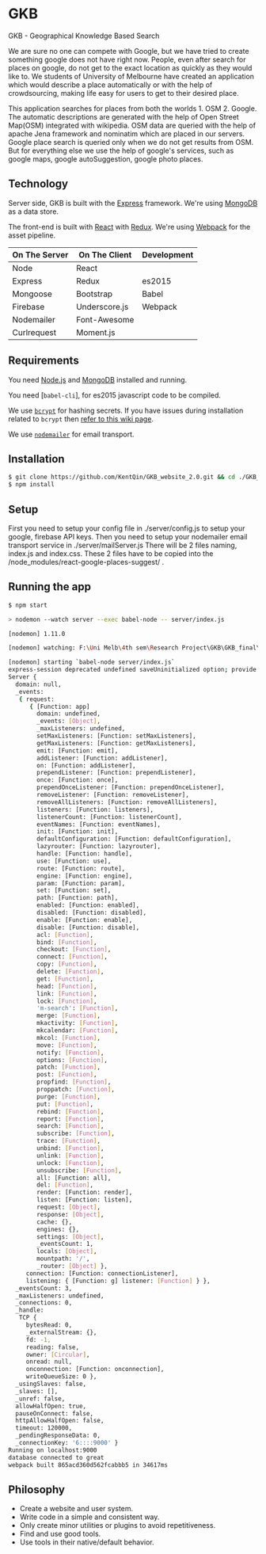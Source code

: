 # GKB

GKB - Geographical Knowledge Based Search

We are sure no one can compete with Google, but we have tried to create something google does not have right now.
People, even after search for places on google, do not get to the exact location as quickly as they would like to. We students of University of Melbourne have created an application
which would describe a place automatically or with the help of crowdsourcing, making life easy for users to get to their desired place.

This application searches for places from both the worlds 1. OSM 2. Google. The automatic descriptions are generated with the help of Open Street Map(OSM) integrated with wikipedia. OSM data are queried with the help of apache Jena framework and nominatim which are placed in our servers. Google place search is queried only when we do not get results from OSM. But for everything else we use the help of google's services, such as google maps, google autoSuggestion, google photo places.


## Technology

Server side, GKB is built with the [Express](http://expressjs.com/)
framework. We're using [MongoDB](http://www.mongodb.org/) as a data store.

The front-end is built with [React](https://facebook.github.io/react/) with [Redux](http://redux.js.org/).
We're using [Webpack](https://webpack.js.org/) for the asset pipeline.

| On The Server | On The Client  | Development |
| ------------- | -------------- | ----------- |
| Node          | React          |
| Express       | Redux          | es2015      |
| Mongoose      | Bootstrap      | Babel       |
| Firebase      | Underscore.js  | Webpack     |
| Nodemailer    | Font-Awesome   |             |
| Curlrequest   | Moment.js      |             |


## Requirements

You need [Node.js](http://nodejs.org/download/) and
[MongoDB](http://www.mongodb.org/downloads) installed and running.

You need [`babel-cli`], for es2015 javascript code to be compiled.

We use [`bcrypt`](https://github.com/ncb000gt/node.bcrypt.js) for hashing
secrets. If you have issues during installation related to `bcrypt` then [refer
to this wiki
page](https://github.com/jedireza/drywall/wiki/bcrypt-Installation-Trouble).

We use [`nodemailer`](https://nodemailer.com/about/) for email transport.


## Installation

```bash
$ git clone https://github.com/KentQin/GKB_website_2.0.git && cd ./GKB_website_2.0
$ npm install
```


## Setup

First you need to setup your config file in ./server/config.js to setup your google, firebase API keys.
Then you need to setup your nodemailer email transport service in ./server/mailServer.js
There will be 2 files naming, index.js and index.css. These 2 files have to be copied into the /node_modules/react-google-places-suggest/ . 


## Running the app

```bash
$ npm start

> nodemon --watch server --exec babel-node -- server/index.js

[nodemon] 1.11.0

[nodemon] watching: F:\Uni Melb\4th sem\Research Project\GKB\GKB_final\GKB_website_2.0_latest\GKB_website_2.0\server/**/*

[nodemon] starting `babel-node server/index.js`
express-session deprecated undefined saveUninitialized option; provide saveUninitialized option server\index.js:108:38
Server {
  domain: null,
  _events:
   { request:
      { [Function: app]
        domain: undefined,
        _events: [Object],
        _maxListeners: undefined,
        setMaxListeners: [Function: setMaxListeners],
        getMaxListeners: [Function: getMaxListeners],
        emit: [Function: emit],
        addListener: [Function: addListener],
        on: [Function: addListener],
        prependListener: [Function: prependListener],
        once: [Function: once],
        prependOnceListener: [Function: prependOnceListener],
        removeListener: [Function: removeListener],
        removeAllListeners: [Function: removeAllListeners],
        listeners: [Function: listeners],
        listenerCount: [Function: listenerCount],
        eventNames: [Function: eventNames],
        init: [Function: init],
        defaultConfiguration: [Function: defaultConfiguration],
        lazyrouter: [Function: lazyrouter],
        handle: [Function: handle],
        use: [Function: use],
        route: [Function: route],
        engine: [Function: engine],
        param: [Function: param],
        set: [Function: set],
        path: [Function: path],
        enabled: [Function: enabled],
        disabled: [Function: disabled],
        enable: [Function: enable],
        disable: [Function: disable],
        acl: [Function],
        bind: [Function],
        checkout: [Function],
        connect: [Function],
        copy: [Function],
        delete: [Function],
        get: [Function],
        head: [Function],
        link: [Function],
        lock: [Function],
        'm-search': [Function],
        merge: [Function],
        mkactivity: [Function],
        mkcalendar: [Function],
        mkcol: [Function],
        move: [Function],
        notify: [Function],
        options: [Function],
        patch: [Function],
        post: [Function],
        propfind: [Function],
        proppatch: [Function],
        purge: [Function],
        put: [Function],
        rebind: [Function],
        report: [Function],
        search: [Function],
        subscribe: [Function],
        trace: [Function],
        unbind: [Function],
        unlink: [Function],
        unlock: [Function],
        unsubscribe: [Function],
        all: [Function: all],
        del: [Function],
        render: [Function: render],
        listen: [Function: listen],
        request: [Object],
        response: [Object],
        cache: {},
        engines: {},
        settings: [Object],
        _eventsCount: 1,
        locals: [Object],
        mountpath: '/',
        _router: [Object] },
     connection: [Function: connectionListener],
     listening: { [Function: g] listener: [Function] } },
  _eventsCount: 3,
  _maxListeners: undefined,
  _connections: 0,
  _handle:
   TCP {
     bytesRead: 0,
     _externalStream: {},
     fd: -1,
     reading: false,
     owner: [Circular],
     onread: null,
     onconnection: [Function: onconnection],
     writeQueueSize: 0 },
  _usingSlaves: false,
  _slaves: [],
  _unref: false,
  allowHalfOpen: true,
  pauseOnConnect: false,
  httpAllowHalfOpen: false,
  timeout: 120000,
  _pendingResponseData: 0,
  _connectionKey: '6::::9000' }
Running on localhost:9000
database connected to great
webpack built 865acd360d562fcabbb5 in 34617ms
```


## Philosophy

 - Create a website and user system.
 - Write code in a simple and consistent way.
 - Only create minor utilities or plugins to avoid repetitiveness.
 - Find and use good tools.
 - Use tools in their native/default behavior.
